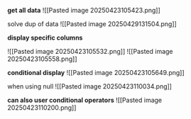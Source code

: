 **get all data**
![[Pasted image 20250423105423.png]]


solve dup of data
![[Pasted image 20250429131504.png]]


**display specific columns**

![[Pasted image 20250423105532.png]]
![[Pasted image 20250423105558.png]]


**conditional display**
![[Pasted image 20250423105649.png]]

when using null
![[Pasted image 20250423110034.png]]

**can also user conditional operators**
![[Pasted image 20250423110200.png]]


